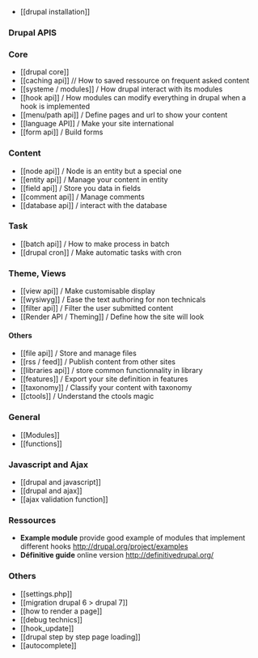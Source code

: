 * [[drupal installation]]

### Drupal APIS

### Core
* [[drupal core]]
* [[caching api]] // How to saved ressource on frequent asked content
* [[systeme / modules]] / How drupal interact with its modules
* [[hook api]] / How modules can modify everything in drupal when a hook is implemented
* [[menu/path api]] / Define pages and url to show your content
* [[language API]] / Make your site international
* [[form api]] / Build forms

### Content
* [[node api]] / Node is an entity but a special one
* [[entity api]] / Manage your content in entity
* [[field api]] / Store you data in fields
* [[comment api]] / Manage comments
* [[database api]] / interact with the database

### Task
* [[batch api]] / How to make process in batch
* [[drupal cron]] / Make automatic tasks with cron

### Theme, Views
* [[view api]] / Make customisable display
* [[wysiwyg]] / Ease the text authoring for non technicals
* [[filter api]] / Filter the user submitted content
* [[Render API / Theming]] / Define how the site will look

#### Others
* [[file api]] / Store and manage files
* [[rss / feed]] / Publish content from other sites
* [[libraries api]] / store common functionnality in library
* [[features]] / Export your site definition in features
* [[taxonomy]] / Classify your content with taxonomy 
* [[ctools]] / Understand the ctools magic

### General
* [[Modules]]
* [[functions]]

### Javascript and Ajax
* [[drupal and javascript]]
* [[drupal and ajax]]
* [[ajax validation function]]

### Ressources
* **Example module** provide good example of modules that implement different hooks
http://drupal.org/project/examples   
* **Définitive guide** online version http://definitivedrupal.org/

### Others
* [[settings.php]]
* [[migration drupal 6 > drupal 7]]
* [[how to render a page]]
* [[debug technics]]
* [[hook_update]]
* [[drupal step by step page loading]]
* [[autocomplete]]
